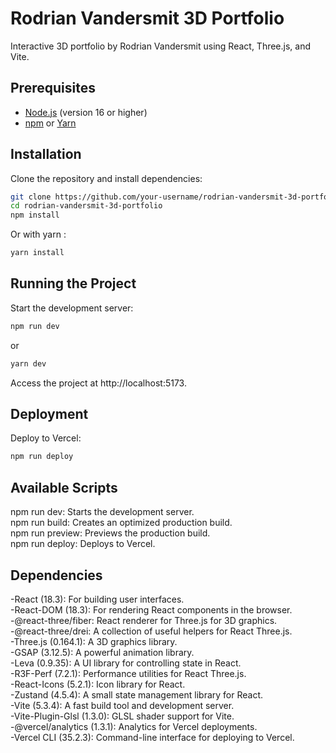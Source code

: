 # Rodrian Vandersmit 3D Portfolio

Interactive 3D portfolio by Rodrian Vandersmit using React, Three.js, and Vite.

## Prerequisites

- [Node.js](https://nodejs.org/) (version 16 or higher)
- [npm](https://www.npmjs.com/) or [Yarn](https://yarnpkg.com/)

## Installation

Clone the repository and install dependencies:

```bash
git clone https://github.com/your-username/rodrian-vandersmit-3d-portfolio.git
cd rodrian-vandersmit-3d-portfolio
npm install
```

Or with yarn :

```bash
yarn install
```

## Running the Project

Start the development server:

```bash
npm run dev
```

or

```bash
yarn dev
```

Access the project at http://localhost:5173.

## Deployment

Deploy to Vercel:

```bash
npm run deploy
```

## Available Scripts

npm run dev: Starts the development server.  
npm run build: Creates an optimized production build.  
npm run preview: Previews the production build.  
npm run deploy: Deploys to Vercel.  

## Dependencies

-React (18.3): For building user interfaces.  
-React-DOM (18.3): For rendering React components in the browser.  
-@react-three/fiber: React renderer for Three.js for 3D graphics.  
-@react-three/drei: A collection of useful helpers for React Three.js.  
-Three.js (0.164.1): A 3D graphics library.  
-GSAP (3.12.5): A powerful animation library.  
-Leva (0.9.35): A UI library for controlling state in React.  
-R3F-Perf (7.2.1): Performance utilities for React Three.js.  
-React-Icons (5.2.1): Icon library for React.  
-Zustand (4.5.4): A small state management library for React.  
-Vite (5.3.4): A fast build tool and development server.  
-Vite-Plugin-Glsl (1.3.0): GLSL shader support for Vite.  
-@vercel/analytics (1.3.1): Analytics for Vercel deployments.  
-Vercel CLI (35.2.3): Command-line interface for deploying to Vercel.  
